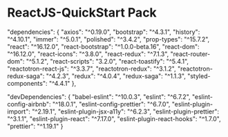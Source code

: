 # ReactJS-QuickStart Pack

"dependencies": {
"axios": "^0.19.0",
"bootstrap": "^4.3.1",
"history": "^4.10.1",
"immer": "^5.0.1",
"polished": "^3.4.2",
"prop-types": "^15.7.2",
"react": "^16.12.0",
"react-bootstrap": "^1.0.0-beta.16",
"react-dom": "^16.12.0",
"react-icons": "^3.8.0",
"react-redux": "^7.1.3",
"react-router-dom": "^5.1.2",
"react-scripts": "3.2.0",
"react-toastify": "^5.4.1",
"reactotron-react-js": "^3.3.7",
"reactotron-redux": "^3.1.2",
"reactotron-redux-saga": "^4.2.3",
"redux": "^4.0.4",
"redux-saga": "^1.1.3",
"styled-components": "^4.4.1"
},

"devDependencies": {
"babel-eslint": "^10.0.3",
"eslint": "^6.7.2",
"eslint-config-airbnb": "^18.0.1",
"eslint-config-prettier": "^6.7.0",
"eslint-plugin-import": "^2.19.1",
"eslint-plugin-jsx-a11y": "^6.2.3",
"eslint-plugin-prettier": "^3.1.1",
"eslint-plugin-react": "^7.17.0",
"eslint-plugin-react-hooks": "^1.7.0",
"prettier": "^1.19.1"
}
